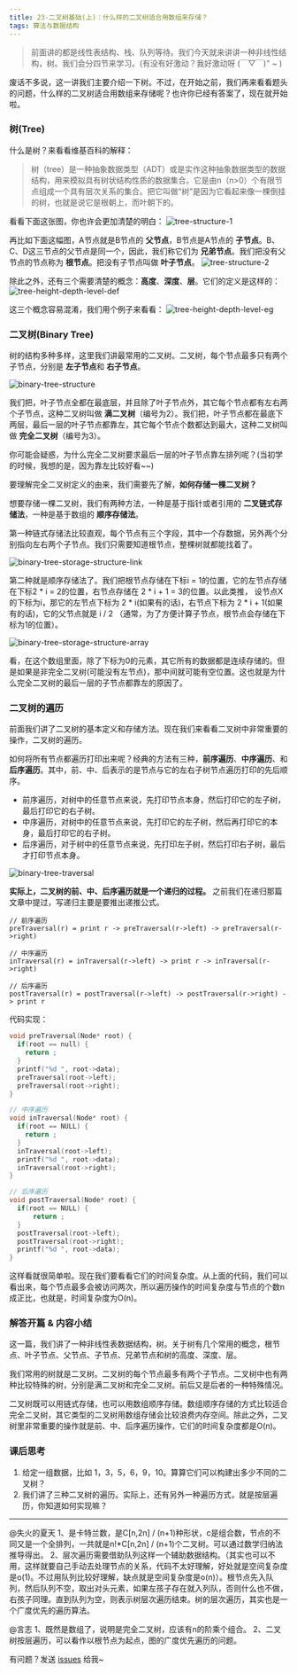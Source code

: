 ```yaml
---
title: 23-二叉树基础(上)：什么样的二叉树适合用数组来存储？
tags: 算法与数据结构
---
```


> 前面讲的都是线性表结构、栈、队列等待。我们今天就来讲讲一种非线性结构，树。我们会分四节来学习。(有没有好激动？我好激动呀 (￣▽￣)" ~ )

废话不多说，这一讲我们主要介绍一下树。不过，在开始之前，我们再来看看题头的问题，什么样的二叉树适合用数组来存储呢？也许你已经有答案了，现在就开始啦。

### 树(Tree)

什么是树？来看看维基百科的解释：
> 树（tree）是一种抽象数据类型（ADT）或是实作这种抽象数据类型的数据结构，用来模拟具有树状结构性质的数据集合。它是由n（n>0）个有限节点组成一个具有层次关系的集合。把它叫做“树”是因为它看起来像一棵倒挂的树，也就是说它是根朝上，而叶朝下的。

看看下面这张图，你也许会更加清楚的明白：
![tree-structure-1](/images/algorithm/tree-structure-1.png)

再比如下面这幅图，A节点就是B节点的 **父节点**，B节点是A节点的 **子节点**。B、C、D这三节点的父节点是同一个，因此，我们称它们为 **兄弟节点**。我们把没有父节点的节点称为 **根节点**。把没有子节点叫做 **叶子节点**。
![tree-structure-2](/images/algorithm/tree-structure-2.png)

除此之外，还有三个需要清楚的概念：**高度**、**深度**、**层**。它们的定义是这样的：
![tree-height-depth-level-def](/images/algorithm/tree-height-depth-level-def.png)

这三个概念容易混淆，我们用个例子来看看：
![tree-height-depth-level-eg](/images/algorithm/tree-height-depth-level-eg.png)

### 二叉树(Binary Tree)

树的结构多种多样，这里我们讲最常用的二叉树。二叉树，每个节点最多只有两个子节点，分别是 **左子节点**和 **右子节点**。

![binary-tree-structure](/images/algorithm/binary-tree-structure.png)

我们把，叶子节点全都在最底层，并且除了叶子节点外，其它每个节点都有左右两个子节点，这种二叉树叫做 **满二叉树**（编号为2）。我们把，叶子节点都在最底下两层，最后一层的叶子节点都靠左，其它每个节点个数都达到最大，这种二叉树叫做 **完全二叉树**（编号为3）。

你可能会疑惑，为什么完全二叉树要求最后一层的叶子节点靠左排列呢？(当初学的时候，我想的是，因为靠左比较好看~~)

要理解完全二叉树定义的由来，我们需要先了解，**如何存储一棵二叉树？**

想要存储一棵二叉树，我们有两种方法，一种是基于指针或者引用的 **二叉链式存储法**，一种是基于数组的 **顺序存储法**。

第一种链式存储法比较直观，每个节点有三个字段，其中一个存数据，另外两个分别指向左右两个子节点。我们只需要知道根节点，整棵树就都能找着了。

![binary-tree-storage-structure-link](/images/algorithm/binary-tree-storage-structure-link.png)

第二种就是顺序存储法了。我们把根节点存储在下标i = 1的位置，它的左节点存储在下标2 * i = 2的位置，右节点存储在 2 * i + 1 = 3的位置。以此类推， 设节点X的下标为i，那它的左节点下标为 2 * i(如果有的话)，右节点下标为 2 * i + 1(如果有的话)，它的父节点就是 i / 2 （通常，为了方便计算子节点，根节点会存储在下标为1的位置）。

![binary-tree-storage-structure-array](/images/algorithm/binary-tree-storage-structure-array.png)

看，在这个数组里面，除了下标为0的元素，其它所有的数据都是连续存储的。但是如果是非完全二叉树(可能没有左节点)，那中间就可能有空位置。这也就是为什么完全二叉树的最后一层的子节点都靠左的原因了。

### 二叉树的遍历

前面我们讲了二叉树的基本定义和存储方法。现在我们来看看二叉树中非常重要的操作，二叉树的遍历。

如何将所有节点都遍历打印出来呢？经典的方法有三种，**前序遍历**、**中序遍历**、和 **后序遍历**。其中，前、中、后表示的是节点与它的左右子树节点遍历打印的先后顺序。

* 前序遍历，对树中的任意节点来说，先打印节点本身，然后打印它的左子树，最后打印它的右子树。
* 中序遍历，对树中的任意节点来说，先打印它的左子树，然后再打印它的本身，最后打印它的右子树。
* 后序遍历，对于树中的任意节点来说，先打印左子树，然后打印右子树，最后才打印节点本身。

![binary-tree-traversal](/images/algorithm/binary-tree-traversal.png)

**实际上，二叉树的前、中、后序遍历就是一个递归的过程。** 之前我们在递归那篇文章中提过，写递归主要是要推出递推公式。

```
// 前序遍历
preTraversal(r) = print r -> preTraversal(r->left) -> preTraversal(r->right)

// 中序遍历
inTraversal(r) = inTraversal(r->left) -> print r -> inTraversal(r->right)

// 后序遍历
postTraversal(r) = postTraversal(r->left) -> postTraversal(r->right) -> print r
```

代码实现：
```c
void preTraversal(Node* root) {
  if(root == null) {
    return ;
  } 
  printf("%d ", root->data);
  preTraversal(root->left);
  preTraversal(root->right);
}

// 中序遍历
void inTraversal(Node* root) {
  if(root == NULL) {
    return ;
  }
  inTraversal(root->left);
  printf("%d ", root->data);
  inTraversal(root->right);
}

// 后序遍历
void postTraversal(Node* root) {
  if(root == NULL) {
      return ;
  }
  postTraversal(root->left);
  postTraversal(root->right);
  printf("%d ", root->data);
}
```

这样看就很简单啦。现在我们要看看它们的时间复杂度。从上面的代码，我们可以看出来，每个节点最多会被访问两次，所以遍历操作的时间复杂度与节点的个数n成正比，也就是，时间复杂度为O(n)。

### 解答开篇 & 内容小结

这一篇，我们讲了一种非线性表数据结构，树。关于树有几个常用的概念，根节点、叶子节点、父节点、子节点、兄弟节点和树的高度、深度、层。

我们常用的树就是二叉树。二叉树的每个节点最多有两个子节点。二叉树中也有两种比较特殊的树，分别是满二叉树和完全二叉树。前后又是后者的一种特殊情况。

二叉树既可以用链式存储，也可以用数组顺序存储。数组顺序存储的方式比较适合完全二叉树，其它类型的二叉树用数组存储会比较浪费内存空间。除此之外，二叉树里非常重要的操作就是前、中、后序遍历操作，它们的时间复杂度都是O(n)。

### 课后思考

1. 给定一组数据，比如 1，3，5，6，9，10。算算它们可以构建出多少不同的二叉树？
2. 我们讲了三种二叉树的遍历。实际上，还有另外一种遍历方式，就是按层遍历，你知道如何实现嘛？

---
@失火的夏天
1、是卡特兰数，是C[n,2n] / (n+1)种形状，c是组合数，节点的不同又是一个全排列，一共就是n!*C[n,2n] / (n+1)个二叉树。可以通过数学归纳法推导得出。
2、层次遍历需要借助队列这样一个辅助数据结构。（其实也可以不用，这样就要自己手动去处理节点的关系，代码不太好理解，好处就是空间复杂度是o(1)。不过用队列比较好理解，缺点就是空间复杂度是o(n)）。根节点先入队列，然后队列不空，取出对头元素，如果左孩子存在就入列队，否则什么也不做，右孩子同理。直到队列为空，则表示树层次遍历结束。树的层次遍历，其实也是一个广度优先的遍历算法。

@言志
1、既然是数组了，说明是完全二叉树，应该有n的阶乘个组合。
2、二叉树按层遍历，可以看作以根节点为起点，图的广度优先遍历的问题。  

有问题？发送 [issues](http://syt-honey.github.io/about/) 给我~
